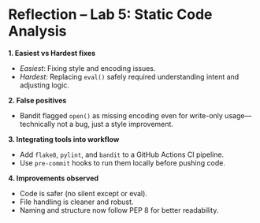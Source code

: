 # Reflection – Lab 5: Static Code Analysis

**1. Easiest vs Hardest fixes**  
- *Easiest*: Fixing style and encoding issues.  
- *Hardest*: Replacing `eval()` safely required understanding intent and adjusting logic.

**2. False positives**  
- Bandit flagged `open()` as missing encoding even for write-only usage—technically not a bug, just a style improvement.

**3. Integrating tools into workflow**  
- Add `flake8`, `pylint`, and `bandit` to a GitHub Actions CI pipeline.  
- Use `pre-commit` hooks to run them locally before pushing code.

**4. Improvements observed**  
- Code is safer (no silent except or eval).  
- File handling is cleaner and robust.  
- Naming and structure now follow PEP 8 for better readability.
